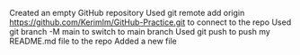 Created an empty GitHub repository
Used git remote add origin https://github.com/KerimIm/GitHub-Practice.git to connect to the repo
Used git branch -M main to switch to main branch
Used git push to push my README.md file to the repo
Added a new file
